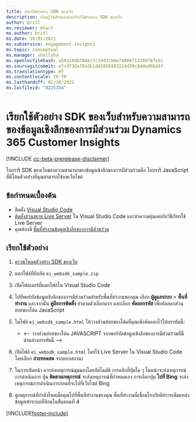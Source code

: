 ```yaml
---
title: เรียกใช้ตัวอย่าง SDK ของเว็บ
description: เรียนรู้วิธีปรับแต่งและเรียกใช้ตัวอย่าง SDK ของเว็บ
author: britl
ms.reviewer: mhart
ms.author: britl
ms.date: 10/01/2021
ms.subservice: engagement-insights
ms.topic: conceptual
ms.manager: shellyha
ms.openlocfilehash: a50a10db784ec7c1943c94e74000713309787e5c
ms.sourcegitcommit: e7cdf36a78a2b1dd2850183224d39c8dde46b26f
ms.translationtype: HT
ms.contentlocale: th-TH
ms.lasthandoff: 02/16/2022
ms.locfileid: "8225354"
---
```

# <a name="run-the-web-sdk-sample-for-dynamics-365-customer-insights-engagement-insights-capability"></a>เรียกใช้ตัวอย่าง SDK ของเว็บสำหรับความสามารถของข้อมูลเชิงลึกของการมีส่วนร่วม Dynamics 365 Customer Insights

[!INCLUDE [cc-beta-prerelease-disclaimer](includes/cc-beta-prerelease-disclaimer.md)]

ไลบรารี SDK ของเว็บของความสามารถของข้อมูลเชิงลึกของการมีส่วนร่วมคือ ไลบรารี JavaScript ที่มีโค้ดตัวอย่างที่คุณสามารถใช้บนเว็บไซต์

## <a name="prerequisites"></a>ข้อกำหนดเบื้องต้น

- ติดตั้ง [Visual Studio Code](https://code.visualstudio.com/)
- [ติดตั้งส่วนขยาย Live Server](https://marketplace.visualstudio.com/items?itemName=ritwickdey.LiveServer) ใน Visual Studio Code และทำความคุ้นเคยกับวิธีเรียกใช้ Live Server
- คุณต้องมี [พื้นที่ทำงานข้อมูลเชิงลึกของการมีส่วนร่วม](create-workspace.md)

## <a name="run-sample"></a>เรียกใช้ตัวอย่าง

1. [ดาวน์โหลดตัวอย่าง SDK ของเว็บ](https://download.pi.dynamics.com/sdk/EngagementInsightsSamples/ei_websdk_sample.zip)

1. แตกไฟล์ที่บีบอัด `ei_websdk_sample.zip`

1. เปิดโฟลเดอร์ที่แตกไฟล์ใน Visual Studio Code

1. ไปที่พอร์ทัลข้อมูลเชิงลึกของการมีส่วนร่วมสำหรับพื้นที่ทำงานของคุณ เลือก **ผู้ดูแลระบบ** > **พื้นที่ทำงาน** และจากนั้น **คู่มือการติดตั้ง** ทำตามตัวเลือกแรก และเลือก **คัดลอกรหัส** เพื่อคัดลอกส่วนย่อยของโค้ด JavaScript

1. ในไฟล์ `ei_websdk_sample.html` ให้วางส่วนย่อยของโค้ดที่คุณเพิ่งคัดลอกไว้ใต้บรรทัดนี้:

   - <-- วางส่วนย่อยของโค้ด JAVASCRIPT จากพอร์ทัลข้อมูลเชิงลึกของการมีส่วนร่วมที่นี่ด้านล่างบรรทัดนี้ -->

1. เปิดไฟล์ `ei_websdk_sample.html` โดยใช้ Live Server ใน Visual Studio Code โดยเลือก **ถ่ายทอดสด** จากแถบสถานะ

1. ในการเปิดหน้า ควรส่งเหตุการณ์มุมมองโดยอัตโนมัติ การคลิกที่ปุ่มใด ๆ ในหน้าจะส่งเหตุการณ์การดำเนินการ ปุ่ม **ติดตามเหตุการณ์** จะส่งเหตุการณ์ที่กำหนดเอง การเลือกปุ่ม **ไปที่ Bing** จะส่งเหตุการณ์การดำเนินการก่อนที่จะไปที่เว็บไซต์ Bing

1. ดูเหตุการณ์ที่กำลังไหลเมื่อคุณไปที่พื้นที่ทำงานของคุณ พื้นที่ทำงานนี้เชื่อมโยงกับคีย์การเพิ่มแหล่งข้อมูลเข้าระบบที่ป้อนในขั้นตอนที่ 4


[!INCLUDE[footer-include](../includes/footer-banner.md)]
